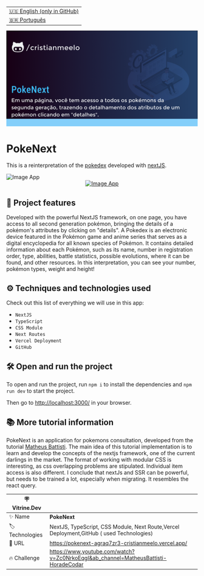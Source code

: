 <table align="right">
  <tr>
    <td>
      <a href="README-EN.md">🇺🇸 English (only in GitHub)</a>
    </td>
  </tr>
  <tr>
    <td>
      <a href="README.md">🇧🇷 Português</a>
    </td>
  </tr>
</table>

![](https://github.com/cristianmeelo/next-app-pokenext/blob/main/thumbnail-en.png?raw=true#vitrinedev)

# PokeNext

This is a reinterpretation of the [pokedex](https://pokemon.fandom.com/pt-br/wiki/Pok%C3%A9dex) developed with [nextJS](https://nextjs.org/).

<img src="screencapture.png" alt="Image App" >
<div align="center">
<a href="https://pokenext-agraq7zr3-cristianmeelo.vercel.app/">
  <img src="https://img.shields.io/badge/-check%20here-lightgrey"
  alt="Image App" >
</a>
</div>

## 🔨 Project features

Developed with the powerful NextJS framework, on one page, you have access to all second generation pokémon, bringing the details of a pokémon's attributes by clicking on "details". A Pokedex is an electronic device featured in the Pokémon game and anime series that serves as a digital encyclopedia for all known species of Pokémon. It contains detailed information about each Pokémon, such as its name, number in registration order, type, abilities, battle statistics, possible evolutions, where it can be found, and other resources. In this interpretation, you can see your number, pokémon types, weight and height!

## ⚙️ Techniques and technologies used

Check out this list of everything we will use in this app:

- `NextJS`
- `TypeScript`
- `CSS Module`
- `Next Routes`
- `Vercel Deployment`
- `GitHub`

## 🛠️ Open and run the project

To open and run the project, run `npm i` to install the dependencies and `npm run dev` to start the project.

Then go to <a href="http://localhost:3000/">http://localhost:3000/</a> in your browser.

## 📚 More tutorial information

PokeNext is an application for pokemons consultation, developed from the tutorial [Matheus Battisti](https://www.youtube.com/@MatheusBattisti).
The main idea of ​​this tutorial implementation is to learn and develop the concepts of the nextjs framework, one of the current darlings in the market. The format of working with modular CSS is interesting, as css overlapping problems are stipulated. Individual item access is also different. I conclude that nextJs and SSR can be powerful, but needs to be trained a lot, especially when migrating. It resembles the react query.

| :placard: Vitrine.Dev |                                                                                          |
| --------------------- | ---------------------------------------------------------------------------------------- |
| :sparkles: Name       | **PokeNext**                                                                             |
| :label: Technologies  | NextJS, TypeScript, CSS Module, Next Route,Vercel Deployment,GitHub ( used Technologies) |
| :rocket: URL          | https://pokenext-agraq7zr3-cristianmeelo.vercel.app/                                     |
| :fire: Challenge      | https://www.youtube.com/watch?v=Zc0NrkoEqgI&ab_channel=MatheusBattisti-HoradeCodar       |
